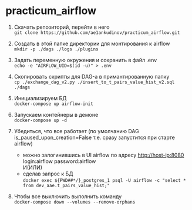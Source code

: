 # practicum_airflow
1) Скачать репозиторий, перейти в него<br>
```git clone https://github.com/ae1ankudinov/practicum_airflow.git```

2) Создать в этой папке директории для монтирования к airflow<br>
```mkdir -p ./dags ./logs ./plugins```

3) Задать переменную окружения и сохранить в файл .env<br>
```echo -e "AIRFLOW_UID=$(id -u)" > .env```

4) Скопировать скрипты для DAG-а в примантированную папку<br>
```cp ./exchange_dag_v2.py ./insert_to_t_pairs_value_hist_v2.sql ./dags```

5) Инициализируем БД<br>
```docker-compose up airflow-init```

6) Запускаем контейнеры в демоне<br>
```docker-compose up -d```

7) Убедиться, что все работает (по умолчанию DAG is_paused_upon_creation=False т.е. сразу запустится при старте airflow)<br>
	- можно залогинившись в UI airflow по адресу <http://host-ip:8080> login:airflow password:airflow<br>
	И(ИЛИ)<br>
	- сделав запрос к БД<br>
	```docker exec ${PWD##*/}_postgres_1 psql -U airflow -c "select * from dev_aae.t_pairs_value_hist;"```

8) Чтобы все выключить выполнить команду<br>
```docker-compose down --volumes --remove-orphans```
